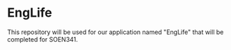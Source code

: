 # EngLife
This repository will be used for our application named "EngLife" that will be completed for SOEN341.

